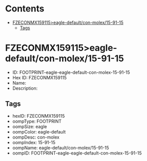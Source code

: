 



Contents
========

* [FZECONMX159115>eagle-default/con-molex/15-91-15](#fzeconmx159115eagle-defaultcon-molex15-91-15)
	* [Tags](#tags)

# FZECONMX159115>eagle-default/con-molex/15-91-15

- ID: FOOTPRINT-eagle-eagle-default-con-molex-15-91-15
- Hex ID: FZECONMX159115
- Name: 
- Description: 

## Tags

- hexID: FZECONMX159115
- oompType: FOOTPRINT
- oompSize: eagle
- oompColor: eagle-default
- oompDesc: con-molex
- oompIndex: 15-91-15
- oompName: eagle-default/con-molex/15-91-15
- oompID: FOOTPRINT-eagle-eagle-default-con-molex-15-91-15
